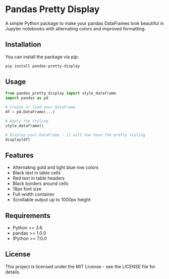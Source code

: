 # Pandas Pretty Display

A simple Python package to make your pandas DataFrames look beautiful in Jupyter notebooks with alternating colors and improved formatting.

## Installation

You can install the package via pip:

```bash
pip install pandas-pretty-display
```

## Usage

```python
from pandas_pretty_display import style_dataframe
import pandas as pd

# Create or load your DataFrame
df = pd.DataFrame(...)

# Apply the styling
style_dataframe()

# Display your DataFrame - it will now have the pretty styling
display(df)
```

## Features

- Alternating gold and light blue row colors
- Black text in table cells
- Red text in table headers
- Black borders around cells
- 18px font size
- Full-width container
- Scrollable output up to 1000px height

## Requirements

- Python >= 3.6
- pandas >= 1.0.0
- IPython >= 7.0.0

## License

This project is licensed under the MIT License - see the LICENSE file for details.
